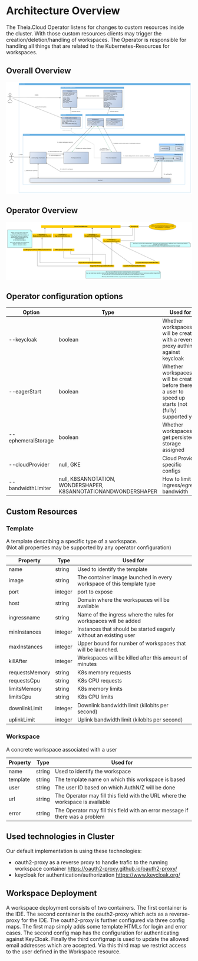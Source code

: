 # Architecture Overview

The Theia.Cloud Operator listens for changes to custom resources inside the cluster. With those custom resources clients may trigger the creation/deletion/handling of workspaces. The Operator is responsible for handling all things that are related to the Kubernetes-Resources for workspaces.

## Overall Overview

![Theia.Cloud Diagram](theia.cloud.png "Theia.Cloud")

## Operator Overview


![Operator Diagram](operator.png "Operator")

## Operator configuration options

|Option|Type|Used for|
|---|---|---|
|--keycloak|boolean|Whether workspaces will be created with a reverse proxy authing against keycloak|
|--eagerStart|boolean|Whether workspaces will be created before there is a user to speed up starts (not (fully) supported yet)|
|--ephemeralStorage|boolean|Whether workspaces get persisted storage assigned|
|--cloudProvider|null, GKE|Cloud Provider specific configs|
|--bandwidthLimiter|null, K8SANNOTATION, WONDERSHAPER, K8SANNOTATIONANDWONDERSHAPER|How to limit ingress/egress bandwidth|

## Custom Resources

### Template

A template describing a specific type of a workspace.\
(Not all properties may be supported by any operator configuration)

|Property|Type|Used for|
|---|---|---|
|name|string|Used to identify the template|
|image|string|The container image launched in every workspace of this template type|
|port|integer|port to expose|
|host|string|Domain where the workspaces will be available|
|ingressname|string|Name of the ingress where the rules for workspaces will be added|
|minInstances|integer|Instances that should be started eagerly without an existing user|
|maxInstances|integer|Upper bound for number of workspaces that will be launched.|
|killAfter|integer|Workspaces will be killed after this amount of minutes|
|requestsMemory|string|K8s memory requests|
|requestsCpu|string|K8s CPU requests|
|limitsMemory|string|K8s memory limits|
|limitsCpu|string|K8s CPU limits|
|downlinkLimit|integer|Downlink bandwidth limit (kilobits per second)|
|uplinkLimit|integer|Uplink bandwidth limit (kilobits per second)|

### Workspace

A concrete workspace associated with a user

|Property|Type|Used for|
|---|---|---|
|name|string|Used to identify the workspace|
|template|string|The template name on which this workspace is based|
|user|string|The user ID based on which AuthN/Z will be done|
|url|string|The Operator may fill this field with the URL where the workspace is available|
|error|string|The Operator may fill this field with an error message if there was a problem|

## Used technologies in Cluster

Our default implementation is using these technologies:

* oauth2-proxy as a reverse proxy to handle trafic to the running workspace container https://oauth2-proxy.github.io/oauth2-proxy/
* keycloak for authentication/authorization https://www.keycloak.org/

## Workspace Deployment

A workspace deployment consists of two containers. The first container is the IDE. The second container is the oauth2-proxy which acts as a reverse-proxy for the IDE. The oauth2-proxy is further configured via three config maps. The first map simply adds some template HTMLs for login and error cases. The second config map has the configuration for authenticating against KeyCloak. Finally the third configmap is used to update the allowed email addresses which are accepted. Via this third map we restrict access to the user defined in the Workspace resource.
